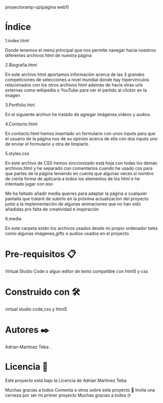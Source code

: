 proyectoramp-up(página web1)

# Índice

1.index.html

Donde tenemos el menú principal que nos permite navegar hacia nuestros diferentes archivos html de nuestra página

2.Biografia.html

En este archivo html aportamos información acerca de las 3 grandes competiciones de selecciones a nivel mundial donde hay hipervínculos relacionados con los otros archivos html además de hacia otras urls externas como wikipedia o YouTube para ver el partido al clicksr en la imagen

3.Portfolio.htnl

En el siguiente archivo he tratado de agregar imágenes,videos y audios.

4.Contacto.html

En contacto.html hemos insertado un formulario con unos inputs para que el usuario de la página nos de su opinion acerca de ella con dos inputs uno de enviar el formulario y otra de limpiarlo

5.styles.css 

En este archivo de CSS hemos sincronizado está hoja con todas los demás archivos.html y he separado con comentarios cuando he usado css para que partes de la página teniendo en cuenta que algunas veces si nombro de cierta forma de aplicaría a todos los elementos de los html e he intentado jugar con eso

Me ha faltado añadir media queries para adaptar la página a cualquier pantalla que trataré de subirlo en la próxima actualización del proyecto junto a la implementación de algunas animaciones que no han sido añadidas pro falta de creatividad e inspiración 

6.media

En este carpeta están los archivos usados desde mi propio ordenador tales como algunas imágenes,gifts o audios usados en el proyecto

# Pre-requisitos 📋

Virtual Studio Code o algun editor de texto compatible con html5 y css


# Construido con 🛠️

virtual studio code,css y html5

# Autores ✒️

Adrian Martinez Teba .

# Licencia 📄

Este proyecto está bajo la Licencia de Adrian Martinez Teba

Muchas gracias a todos
Comenta a otros sobre este proyecto 📢
Invita una cerveza por ser mi primer proyecto
Muchas gracias a todos 🤓

